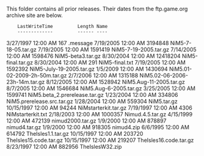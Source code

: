 This folder contains all prior releases.  Their dates from the ftp.game.org archive site are below.

        LastWriteTime         Length Name
        -------------         ------ ----
  3/27/1997  12:00 AM            167 .message
  7/19/2005  12:00 AM        3194848 NiM5-7-18-05.tar.gz
  7/19/2005  12:00 AM        1591419 NiM5-7-19-2005.tar.gz
  7/14/2005  12:00 AM        1598476 NiM5-beta3.tar.gz
  8/30/2004  12:00 AM       12418204 NiM5-final.tar.gz
  8/30/2004  12:00 AM            291 NiM5-final.txt
  7/19/2005  12:00 AM        1592392 NiM5-July-19-2005.tar.gz
   1/5/2009  12:00 AM        1430694 NiM5.01-02-2009-2h-50m.tar.gz
   2/7/2006  12:00 AM        1315188 NiM5.02-06-2006-23h-14m.tar.gz
  8/12/2005  12:00 AM        1528942 NiM5.Aug-11-2005.tar.gz
   8/7/2005  12:00 AM        1546684 NiM5.Aug-6-2005.tar.gz
  3/25/2005  12:00 AM        1599741 NiM5.beta_2.prerelease.tar.gz
  1/23/2004  12:00 AM         334806 NiM5.prerelease.src.tar.gz
  1/28/2004  12:00 AM         559304 NiM5.tar.gz
 10/15/1997  12:00 AM          94244 NiMstarterkit.tar.gz
  7/19/1997  12:00 AM           4306 NiMstarterkit.txt
  2/18/2003  12:00 AM        1000357 Nimud.4.5.tar.gz
  4/15/1999  12:00 AM         472139 nimud2000.tar.gz
   1/9/2000  12:00 AM         878897 nimud4.tar.gz
   1/9/2000  12:00 AM         918305 nimud4.zip
   6/6/1995  12:00 AM         614792 TheIsles1.1.tar.gz
 10/15/1997  12:00 AM         203720 TheIsles15.code.tar.gz
 10/15/1997  12:00 AM         219207 TheIsles16.code.tar.gz
  8/23/1997  12:00 AM         882956 TheIslesW32.zip
